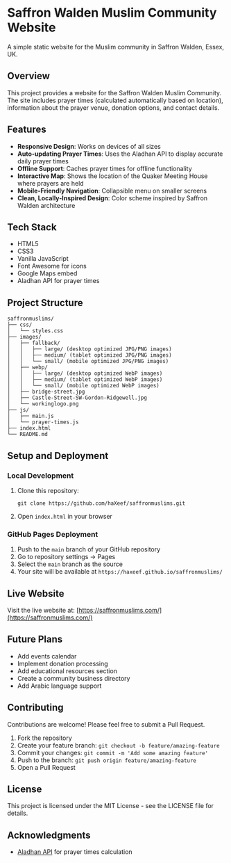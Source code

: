 # Saffron Walden Muslim Community Website

A simple static website for the Muslim community in Saffron Walden, Essex, UK.

## Overview

This project provides a website for the Saffron Walden Muslim Community. The site includes prayer times (calculated automatically based on location), information about the prayer venue, donation options, and contact details.

## Features

- **Responsive Design**: Works on devices of all sizes
- **Auto-updating Prayer Times**: Uses the Aladhan API to display accurate daily prayer times
- **Offline Support**: Caches prayer times for offline functionality
- **Interactive Map**: Shows the location of the Quaker Meeting House where prayers are held
- **Mobile-Friendly Navigation**: Collapsible menu on smaller screens
- **Clean, Locally-Inspired Design**: Color scheme inspired by Saffron Walden architecture

## Tech Stack

- HTML5
- CSS3
- Vanilla JavaScript
- Font Awesome for icons
- Google Maps embed
- Aladhan API for prayer times

## Project Structure

```
saffronmuslims/
├── css/
│   └── styles.css
├── images/
│   ├── fallback/
│   │   ├── large/ (desktop optimized JPG/PNG images)
│   │   ├── medium/ (tablet optimized JPG/PNG images)
│   │   └── small/ (mobile optimized JPG/PNG images)
│   ├── webp/
│   │   ├── large/ (desktop optimized WebP images)
│   │   ├── medium/ (tablet optimized WebP images)
│   │   └── small/ (mobile optimized WebP images)
│   ├── bridge-street.jpg
│   ├── Castle-Street-SW-Gordon-Ridgewell.jpg
│   └── workinglogo.png
├── js/
│   ├── main.js
│   └── prayer-times.js
├── index.html
└── README.md
```

## Setup and Deployment

### Local Development

1. Clone this repository:
   ```
   git clone https://github.com/haXeef/saffronmuslims.git
   ```
2. Open `index.html` in your browser

### GitHub Pages Deployment

1. Push to the `main` branch of your GitHub repository
2. Go to repository settings → Pages
3. Select the `main` branch as the source
4. Your site will be available at `https://haxeef.github.io/saffronmuslims/`

## Live Website

Visit the live website at: [https://saffronmuslims.com/](https://saffronmuslims.com/)

## Future Plans

- Add events calendar
- Implement donation processing
- Add educational resources section
- Create a community business directory
- Add Arabic language support

## Contributing

Contributions are welcome! Please feel free to submit a Pull Request.

1. Fork the repository
2. Create your feature branch: `git checkout -b feature/amazing-feature`
3. Commit your changes: `git commit -m 'Add some amazing feature'`
4. Push to the branch: `git push origin feature/amazing-feature`
5. Open a Pull Request

## License

This project is licensed under the MIT License - see the LICENSE file for details.

## Acknowledgments

- [Aladhan API](https://aladhan.com/prayer-times-api) for prayer times calculation